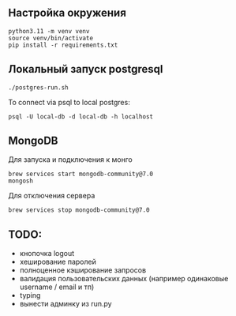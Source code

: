 ## Настройка окружения
```shell
python3.11 -m venv venv
source venv/bin/activate
pip install -r requirements.txt
```

## Локальный запуск postgresql
```shell
./postgres-run.sh
```

To connect via psql to local postgres:
```shell
psql -U local-db -d local-db -h localhost
```

## MongoDB

Для запуска и подключения к монго
```shell
brew services start mongodb-community@7.0
mongosh
```

Для отключения сервера
```shell
brew services stop mongodb-community@7.0
```

## TODO:
- кнопочка logout
- хеширование паролей
- полноценное кэширование запросов
- валидация пользовательских данных (например одинаковые username / email и тп)
- typing
- вынести админку из run.py